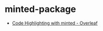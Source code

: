 # minted-package

- [Code Highlighting with minted - Overleaf](https://www.overleaf.com/learn/latex/Code_Highlighting_with_minted)

